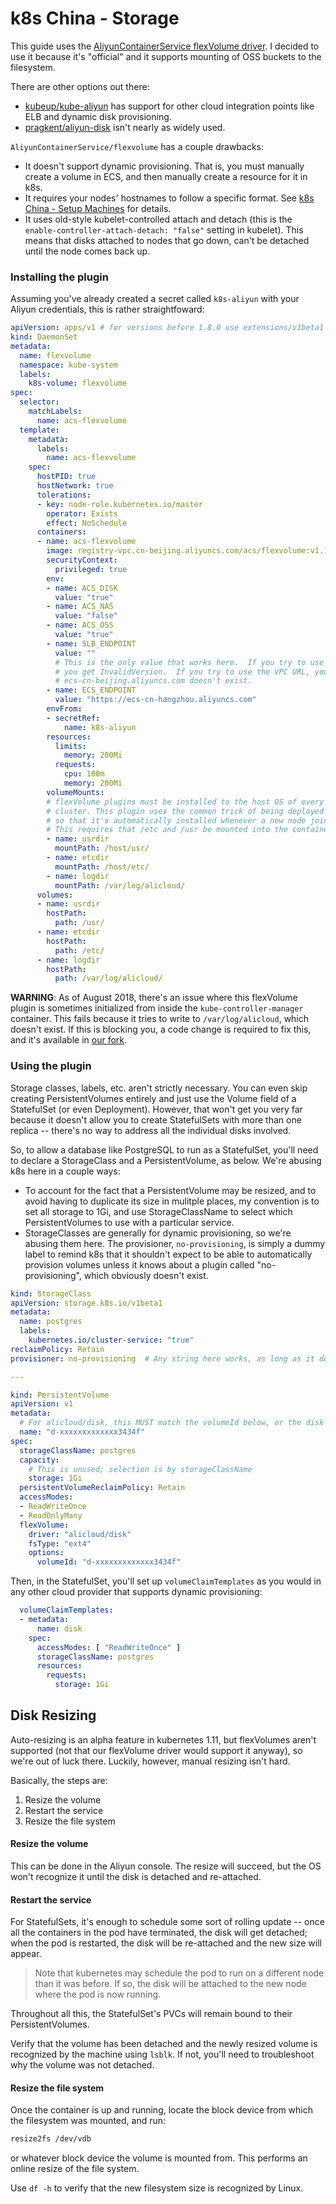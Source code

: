 # k8s China - Storage

This guide uses the [AliyunContainerService flexVolume driver](https://github.com/AliyunContainerService/flexvolume).  I decided to use it because it's "official" and it supports mounting of OSS buckets to the filesystem.

There are other options out there:

- [kubeup/kube-aliyun](https://github.com/kubeup/kube-aliyun) has support for other cloud integration points like ELB and dynamic disk provisioning.
- [pragkent/aliyun-disk](https://github.com/pragkent/aliyun-disk) isn't nearly as widely used.

`AliyunContainerService/flexvolume` has a couple drawbacks:

- It doesn't support dynamic provisioning.  That is, you must manually create a volume in ECS, and then manually create a resource for it in k8s.
- It requires your nodes' hostnames to follow a specific format.  See [k8s China - Setup Machines](setup-machines.md) for details.
- It uses old-style kubelet-controlled attach and detach (this is the `enable-controller-attach-detach: "false"` setting in kubelet). This means that disks attached to nodes that go down, can't be detached until the node comes back up.

### Installing the plugin

Assuming you've already created a secret called `k8s-aliyun` with your Aliyun credentials, this is rather straightfoward:

```yaml
apiVersion: apps/v1 # for versions before 1.8.0 use extensions/v1beta1
kind: DaemonSet
metadata:
  name: flexvolume
  namespace: kube-system
  labels:
    k8s-volume: flexvolume
spec:
  selector:
    matchLabels:
      name: acs-flexvolume
  template:
    metadata:
      labels:
        name: acs-flexvolume
    spec:
      hostPID: true
      hostNetwork: true
      tolerations:
      - key: node-role.kubernetes.io/master
        operator: Exists
        effect: NoSchedule
      containers:
      - name: acs-flexvolume
        image: registry-vpc.cn-beijing.aliyuncs.com/acs/flexvolume:v1.10.4-5f4bbef
        securityContext:
          privileged: true
        env:
        - name: ACS_DISK
          value: "true"
        - name: ACS_NAS
          value: "false"
        - name: ACS_OSS
          value: "true"
        - name: SLB_ENDPOINT
          value: ""
          # This is the only value that works here.  If you try to use the default (empty string),
          # you get InvalidVersion.  If you try to use the VPC URL, you get InvalidVersion.
          # ecs-cn-beijing.aliyuncs.com doesn't exist.
        - name: ECS_ENDPOINT
          value: "https://ecs-cn-hangzhou.aliyuncs.com"
        envFrom:
        - secretRef:
            name: k8s-aliyun
        resources:
          limits:
            memory: 200Mi
          requests:
            cpu: 100m
            memory: 200Mi
        volumeMounts:
        # flexVolume plugins must be installed to the host OS of every node in the
        # cluster. This plugin uses the common trick of being deployed as a DaemonSet
        # so that it's automatically installed whenever a new node joins the cluster.
        # This requires that /etc and /usr be mounted into the container.
        - name: usrdir
          mountPath: /host/usr/
        - name: etcdir
          mountPath: /host/etc/
        - name: logdir
          mountPath: /var/log/alicloud/
      volumes:
      - name: usrdir
        hostPath:
          path: /usr/
      - name: etcdir
        hostPath:
          path: /etc/
      - name: logdir
        hostPath:
          path: /var/log/alicloud/
```

**WARNING**: As of August 2018, there's an issue where this flexVolume plugin is sometimes initialized from inside the `kube-controller-manager` container. This fails because it tries to write to `/var/log/alicloud`, which doesn't exist.  If this is blocking you, a code change is required to fix this, and it's available in [our fork](https://github.com/kaiterra/flexvolume).

### Using the plugin

Storage classes, labels, etc. aren't strictly necessary.  You can even skip creating PersistentVolumes entirely and just use the Volume field of a StatefulSet (or even Deployment).  However, that won't get you very far because it doesn't allow you to create StatefulSets with more than one replica -- there's no way to address all the individual disks involved.

So, to allow a database like PostgreSQL to run as a StatefulSet, you'll need to declare a StorageClass and a PersistentVolume, as below.  We're abusing k8s here in a couple ways:

- To account for the fact that a PersistentVolume may be resized, and to avoid having to duplicate its size in mulitple places, my convention is to set all storage to 1Gi, and use StorageClassName to select which PersistentVolumes to use with a particular service.
- StorageClasses are generally for dynamic provisioning, so we're abusing them here.  The provisioner, `no-provisioning`, is simply a dummy label to remind k8s that it shouldn't expect to be able to automatically provision volumes unless it knows about a plugin called "no-provisioning", which obviously doesn't exist.

```yaml
kind: StorageClass
apiVersion: storage.k8s.io/v1beta1
metadata:
  name: postgres
  labels:
    kubernetes.io/cluster-service: "true"
reclaimPolicy: Retain
provisioner: no-provisioning  # Any string here works, as long as it doesn't start with kubernetes.io/

---

kind: PersistentVolume
apiVersion: v1
metadata:
  # For alicloud/disk, this MUST match the volumeId below, or the disk can't be detached
  name: "d-xxxxxxxxxxxxx3434f"
spec:
  storageClassName: postgres
  capacity:
    # This is unused; selection is by storageClassName
    storage: 1Gi
  persistentVolumeReclaimPolicy: Retain
  accessModes:
  - ReadWriteOnce
  - ReadOnlyMany
  flexVolume:
    driver: "alicloud/disk"
    fsType: "ext4"
    options:
      volumeId: "d-xxxxxxxxxxxxx3434f"

```

Then, in the StatefulSet, you'll set up `volumeClaimTemplates` as you would in any other cloud provider that supports dynamic provisioning:

```yaml
  volumeClaimTemplates:
  - metadata:
      name: disk
    spec:
      accessModes: [ "ReadWriteOnce" ]
      storageClassName: postgres
      resources:
        requests:
          storage: 1Gi
```

## Disk Resizing

Auto-resizing is an alpha feature in kubernetes 1.11, but flexVolumes aren't supported (not that our flexVolume driver would support it anyway), so we're out of luck there.  Luckily, however, manual resizing isn't hard.

Basically, the steps are:

1. Resize the volume
2. Restart the service
3. Resize the file system

#### Resize the volume

This can be done in the Aliyun console. The resize will succeed, but the OS won't recognize it until the disk is detached and re-attached.

#### Restart the service

For StatefulSets, it's enough to schedule some sort of rolling update -- once all the containers in the pod have terminated, the disk will get detached; when the pod is restarted, the disk will be re-attached and the new size will appear.

> Note that kubernetes may schedule the pod to run on a different node than it was before. If so, the disk will be attached to the new node where the pod is now running.

Throughout all this, the StatefulSet's PVCs will remain bound to their PersistentVolumes.

Verify that the volume has been detached and the newly resized volume is recognized by the machine using `lsblk`. If not, you'll need to troubleshoot why the volume was not detached.

#### Resize the file system

Once the container is up and running, locate the block device from which the filesystem was mounted, and run:

```bash
resize2fs /dev/vdb
```

or whatever block device the volume is mounted from. This performs an online resize of the file system.

Use `df -h` to verify that the new filesystem size is recognized by Linux.